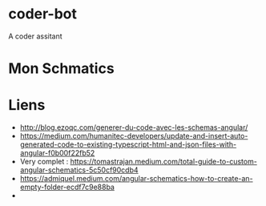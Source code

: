 # coder-bot
A coder assitant

# Mon Schmatics

# Liens
* http://blog.ezoqc.com/generer-du-code-avec-les-schemas-angular/
* https://medium.com/humanitec-developers/update-and-insert-auto-generated-code-to-existing-typescript-html-and-json-files-with-angular-f0b00f22fb52
* Very complet : https://tomastrajan.medium.com/total-guide-to-custom-angular-schematics-5c50cf90cdb4
* https://admiquel.medium.com/angular-schematics-how-to-create-an-empty-folder-ecdf7c9e88ba
* 
